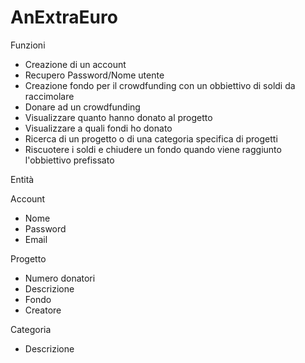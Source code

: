 # AnExtraEuro
Funzioni

- Creazione di un account
- Recupero Password/Nome utente
- Creazione fondo per il crowdfunding con un obbiettivo di soldi da raccimolare
- Donare ad un crowdfunding
- Visualizzare quanto hanno donato al progetto
- Visualizzare a quali fondi ho donato
- Ricerca di un progetto o di una categoria specifica di progetti
- Riscuotere i soldi e chiudere un fondo quando viene raggiunto l'obbiettivo prefissato

Entità

Account
- Nome
- Password
- Email

Progetto
- Numero donatori
- Descrizione
- Fondo
- Creatore

Categoria
- Descrizione
